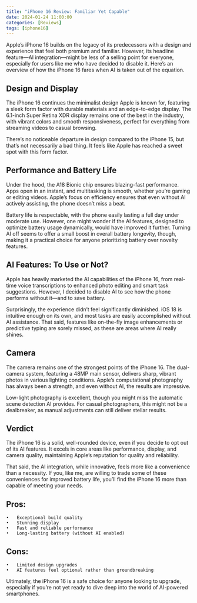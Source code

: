 ```yaml
---
title: "iPhone 16 Review: Familiar Yet Capable"
date: 2024-01-24 11:00:00
categories: [Reviews]
tags: [iphone16]
---
```


Apple’s iPhone 16 builds on the legacy of its predecessors with a design and experience that feel both premium and familiar. However, its headline feature—AI integration—might be less of a selling point for everyone, especially for users like me who have decided to disable it. Here’s an overview of how the iPhone 16 fares when AI is taken out of the equation.

## Design and Display

The iPhone 16 continues the minimalist design Apple is known for, featuring a sleek form factor with durable materials and an edge-to-edge display. The 6.1-inch Super Retina XDR display remains one of the best in the industry, with vibrant colors and smooth responsiveness, perfect for everything from streaming videos to casual browsing.

There’s no noticeable departure in design compared to the iPhone 15, but that’s not necessarily a bad thing. It feels like Apple has reached a sweet spot with this form factor.

## Performance and Battery Life

Under the hood, the A18 Bionic chip ensures blazing-fast performance. Apps open in an instant, and multitasking is smooth, whether you’re gaming or editing videos. Apple’s focus on efficiency ensures that even without AI actively assisting, the phone doesn’t miss a beat.

Battery life is respectable, with the phone easily lasting a full day under moderate use. However, one might wonder if the AI features, designed to optimize battery usage dynamically, would have improved it further. Turning AI off seems to offer a small boost in overall battery longevity, though, making it a practical choice for anyone prioritizing battery over novelty features.

## AI Features: To Use or Not?

Apple has heavily marketed the AI capabilities of the iPhone 16, from real-time voice transcriptions to enhanced photo editing and smart task suggestions. However, I decided to disable AI to see how the phone performs without it—and to save battery.

Surprisingly, the experience didn’t feel significantly diminished. iOS 18 is intuitive enough on its own, and most tasks are easily accomplished without AI assistance. That said, features like on-the-fly image enhancements or predictive typing are sorely missed, as these are areas where AI really shines.

## Camera

The camera remains one of the strongest points of the iPhone 16. The dual-camera system, featuring a 48MP main sensor, delivers sharp, vibrant photos in various lighting conditions. Apple’s computational photography has always been a strength, and even without AI, the results are impressive.

Low-light photography is excellent, though you might miss the automatic scene detection AI provides. For casual photographers, this might not be a dealbreaker, as manual adjustments can still deliver stellar results.

## Verdict

The iPhone 16 is a solid, well-rounded device, even if you decide to opt out of its AI features. It excels in core areas like performance, display, and camera quality, maintaining Apple’s reputation for quality and reliability.

That said, the AI integration, while innovative, feels more like a convenience than a necessity. If you, like me, are willing to trade some of these conveniences for improved battery life, you’ll find the iPhone 16 more than capable of meeting your needs.

## Pros:
	•	Exceptional build quality
	•	Stunning display
	•	Fast and reliable performance
	•	Long-lasting battery (without AI enabled)

## Cons:
	•	Limited design upgrades
	•	AI features feel optional rather than groundbreaking

Ultimately, the iPhone 16 is a safe choice for anyone looking to upgrade, especially if you’re not yet ready to dive deep into the world of AI-powered smartphones.